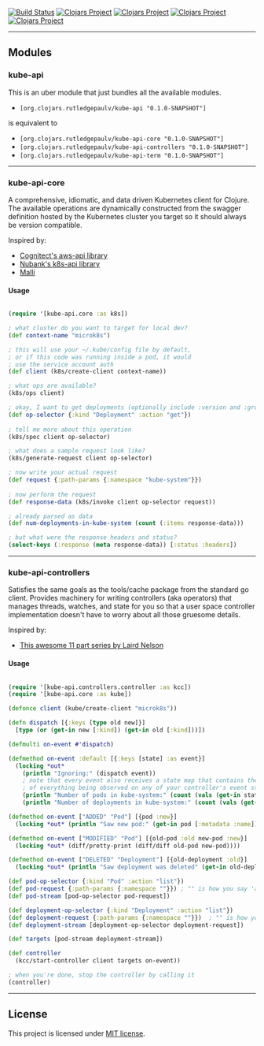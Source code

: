 [![Build Status](https://travis-ci.com/rutledgepaulv/kube-api.svg?branch=master)](https://travis-ci.com/rutledgepaulv/kube-api)
[![Clojars Project](https://img.shields.io/clojars/v/org.clojars.rutledgepaulv/kube-api.svg)](https://clojars.org/org.clojars.rutledgepaulv/kube-api)
[![Clojars Project](https://img.shields.io/clojars/v/org.clojars.rutledgepaulv/kube-api-core.svg)](https://clojars.org/org.clojars.rutledgepaulv/kube-api-core)
[![Clojars Project](https://img.shields.io/clojars/v/org.clojars.rutledgepaulv/kube-api-controllers.svg)](https://clojars.org/org.clojars.rutledgepaulv/kube-api-controllers)
[![Clojars Project](https://img.shields.io/clojars/v/org.clojars.rutledgepaulv/kube-api-term.svg)](https://clojars.org/org.clojars.rutledgepaulv/kube-api-term)


---

## Modules

### kube-api

This is an uber module that just bundles all the available modules.

- `[org.clojars.rutledgepaulv/kube-api "0.1.0-SNAPSHOT"]`

is equivalent to

- `[org.clojars.rutledgepaulv/kube-api-core "0.1.0-SNAPSHOT"]`
- `[org.clojars.rutledgepaulv/kube-api-controllers "0.1.0-SNAPSHOT"]`
- `[org.clojars.rutledgepaulv/kube-api-term "0.1.0-SNAPSHOT"]`

---

### kube-api-core

A comprehensive, idiomatic, and data driven Kubernetes client for Clojure. The available operations are dynamically
constructed from the swagger definition hosted by the Kubernetes cluster you target so it should always be version
compatible.

Inspired by:

- [Cognitect's aws-api library](https://github.com/cognitect-labs/aws-api)
- [Nubank's k8s-api library](https://github.com/nubank/k8s-api)
- [Malli](https://github.com/metosin/malli)

#### Usage

```clojure 

(require '[kube-api.core :as k8s])

; what cluster do you want to target for local dev?
(def context-name "microk8s")

; this will use your ~/.kube/config file by default,
; or if this code was running inside a pod, it would 
; use the service account auth
(def client (k8s/create-client context-name))

; what ops are available?
(k8s/ops client)

; okay, I want to get deployments (optionally include :version and :group)
(def op-selector {:kind "Deployment" :action "get"})
 
; tell me more about this operation
(k8s/spec client op-selector)

; what does a sample request look like?
(k8s/generate-request client op-selector)

; now write your actual request
(def request {:path-params {:namespace "kube-system"}})
    
; now perform the request
(def response-data (k8s/invoke client op-selector request))

; already parsed as data
(def num-deployments-in-kube-system (count (:items response-data)))

; but what were the response headers and status?
(select-keys (:response (meta response-data)) [:status :headers])

```

---

### kube-api-controllers

Satisfies the same goals as the tools/cache package from the standard go client. Provides machinery for writing
controllers (aka operators) that manages threads, watches, and state for you so that a user space controller
implementation doesn't have to worry about all those gruesome details.

Inspired by:

- [This awesome 11 part series by Laird Nelson](https://lairdnelson.wordpress.com/2018/01/07/understanding-kubernetes-tools-cache-package-part-0/)

#### Usage

```clojure

(require '[kube-api.controllers.controller :as kcc])
(require '[kube-api.core :as kube])

(defonce client (kube/create-client "microk8s"))

(defn dispatch [{:keys [type old new]}]
  [type (or (get-in new [:kind]) (get-in old [:kind]))])

(defmulti on-event #'dispatch)

(defmethod on-event :default [{:keys [state] :as event}]
  (locking *out*
    (println "Ignoring:" (dispatch event))
    ; note that every event also receives a state map that contains the most recent resource
    ; of everything being observed on any of your controller's event streams
    (println "Number of pods in kube-system:" (count (vals (get-in state ["Pod" "kube-system"]))))
    (println "Number of deployments in kube-system:" (count (vals (get-in state ["Deployment" "kube-system"]))))))

(defmethod on-event ["ADDED" "Pod"] [{pod :new}]
  (locking *out* (println "Saw new pod:" (get-in pod [:metadata :name]))))

(defmethod on-event ["MODIFIED" "Pod"] [{old-pod :old new-pod :new}]
  (locking *out* (diff/pretty-print (diff/diff old-pod new-pod))))

(defmethod on-event ["DELETED" "Deployment"] [{old-deployment :old}]
  (locking *out* (println "Saw deployment was deleted" (get-in old-deployment [:metadata :name]))))

(def pod-op-selector {:kind "Pod" :action "list"})
(def pod-request {:path-params {:namespace ""}}) ; "" is how you say 'all namespaces'
(def pod-stream [pod-op-selector pod-request])

(def deployment-op-selector {:kind "Deployment" :action "list"})
(def deployment-request {:path-params {:namespace ""}})  ; "" is how you say 'all namespaces'
(def deployment-stream [deployment-op-selector deployment-request])

(def targets [pod-stream deployment-stream])

(def controller
  (kcc/start-controller client targets on-event))

; when you're done, stop the controller by calling it
(controller)

```

---

## License

This project is licensed under [MIT license](http://opensource.org/licenses/MIT).